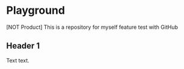 # Playground
[NOT Product] This is a repository for myself feature test with GitHub


## <span name="fine-header-1"></span>Header 1

Text text.
